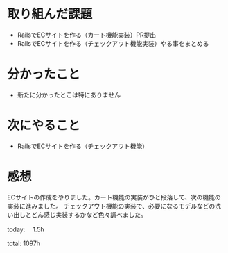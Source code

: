 #  取り組んだ課題
- RailsでECサイトを作る（カート機能実装）PR提出
- RailsでECサイトを作る（チェックアウト機能実装）やる事をまとめる


# 分かったこと
- 新たに分かったとこは特にありません

# 次にやること
- RailsでECサイトを作る（チェックアウト機能）


# 感想
ECサイトの作成をやりました。カート機能の実装がひと段落して、次の機能の実装に進みました。
チェックアウト機能の実装で、必要になるモデルなどの洗い出しとどん感じ実装するかなど色々調べました。


today: 　1.5h

total: 1097h
